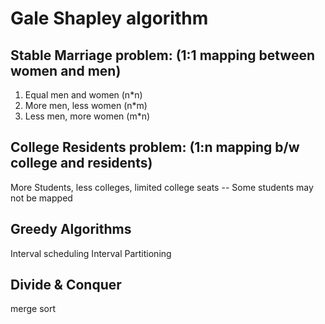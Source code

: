 # Gale Shapley algorithm

Stable Marriage problem: (1:1 mapping between women and men)
---------------------------
1. Equal men and women (n*n)
2. More men, less women (n*m)
3. Less men, more women (m*n)

College Residents problem: (1:n mapping b/w college and residents)
--------------------------
More Students, less colleges, limited college seats -- Some students may not be mapped


Greedy Algorithms
-----------------
Interval scheduling
Interval Partitioning


Divide & Conquer
-----------------
merge sort


